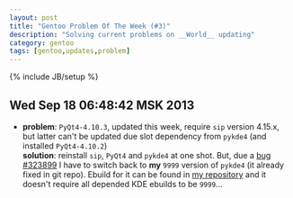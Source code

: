 ```yaml
---
layout: post
title: "Gentoo Problem Of The Week (#3)"
description: "Solving current problems on __World__ updating"
category: gentoo
tags: [gentoo,updates,problem]
---
```

{% include JB/setup %}


Wed Sep 18 06:48:42 MSK 2013
----------------------------


* __problem__: `PyQt4-4.10.3`, updated this week, require `sip` version 4.15.x, but latter can't be
  updated due slot dependency from `pykde4` (and installed `PyQt4-4.10.2`)  
  __solution__: reinstall `sip`, `PyQt4` and `pykde4` at one shot. But, due a 
  [bug #323899](https://bugs.kde.org/show_bug.cgi?id=323899) I have to switch back to **my** `9999` version
  of `pykde4` (it already fixed in git repo). Ebuild for it can be found in [my repository](https://github.com/zaufi/zaufi-overlay)
  and it doesn't require all depended KDE ebuilds to be `9999`...

